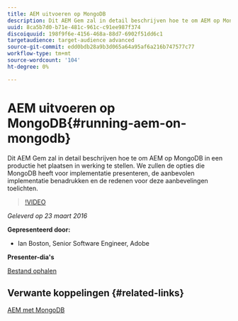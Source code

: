```yaml
---
title: AEM uitvoeren op MongoDB
description: Dit AEM Gem zal in detail beschrijven hoe te om AEM op MongoDB in een productie het plaatsen in werking te stellen. We zullen de opties die MongoDB heeft voor implementatie presenteren, de aanbevolen implementatie benadrukken en de redenen voor deze aanbevelingen toelichten.
uuid: 8ca5b7d0-b71e-481c-961c-c91ee987f374
discoiquuid: 198f9f6e-4156-468a-88d7-6902f51dd6c1
targetaudience: target-audience advanced
source-git-commit: edd0bdb28a9b3d065a64a95af6a216b747577c77
workflow-type: tm+mt
source-wordcount: '104'
ht-degree: 0%

---
```


# AEM uitvoeren op MongoDB{#running-aem-on-mongodb}

Dit AEM Gem zal in detail beschrijven hoe te om AEM op MongoDB in een productie het plaatsen in werking te stellen. We zullen de opties die MongoDB heeft voor implementatie presenteren, de aanbevolen implementatie benadrukken en de redenen voor deze aanbevelingen toelichten.

>[!VIDEO](https://video.tv.adobe.com/v/19304/?quality=9)

*Geleverd op 23 maart 2016*

**Gepresenteerd door:**

* Ian Boston, Senior Software Engineer, Adobe

**Presenter-dia&#39;s**

[Bestand ophalen](assets/aem-gems-032316-onmongodb.pdf)

## Verwante koppelingen {#related-links}

[AEM met MongoDB](https://docs.adobe.com/content/docs/en/aem/6-1/deploy/platform/aem-with-mongodb.html)

<!--
[Get back to the Overview](https://helpx.adobe.com/experience-manager/kt/eseminars/gems/aem-index.html)
-->
